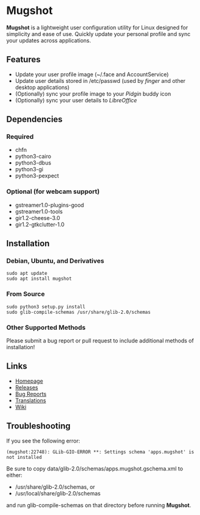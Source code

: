 # Mugshot
**Mugshot** is a lightweight user configuration utility for Linux designed for simplicity and ease of use. Quickly update your personal profile and sync your updates across applications.

## Features
 - Update your user profile image (~/.face and AccountService)
 - Update user details stored in /etc/passwd (used by *finger* and other desktop applications)
 - (Optionally) sync your profile image to your *Pidgin* buddy icon
 - (Optionally) sync your user details to *LibreOffice*

## Dependencies

### Required
 - chfn
 - python3-cairo
 - python3-dbus
 - python3-gi
 - python3-pexpect

### Optional (for webcam support)
 - gstreamer1.0-plugins-good
 - gstreamer1.0-tools
 - gir1.2-cheese-3.0
 - gir1.2-gtkclutter-1.0

## Installation

### Debian, Ubuntu, and Derivatives
    sudo apt update
    sudo apt install mugshot

### From Source
    sudo python3 setup.py install
    sudo glib-compile-schemas /usr/share/glib-2.0/schemas

### Other Supported Methods
Please submit a bug report or pull request to include additional methods of installation!

## Links
 - [Homepage](https://github.com/bluesabre/mugshot)
 - [Releases](https://github.com/bluesabre/mugshot/releases)
 - [Bug Reports](https://github.com/bluesabre/mugshot/issues)
 - [Translations](https://www.transifex.com/bluesabreorg/mugshot)
 - [Wiki](https://github.com/bluesabre/mugshot/wiki)

## Troubleshooting
If you see the following error:

    (mugshot:22748): GLib-GIO-ERROR **: Settings schema 'apps.mugshot' is not installed

Be sure to copy data/glib-2.0/schemas/apps.mugshot.gschema.xml to either:

 - /usr/share/glib-2.0/schemas, or
 - /usr/local/share/glib-2.0/schemas

and run glib-compile-schemas on that directory before running **Mugshot**.
